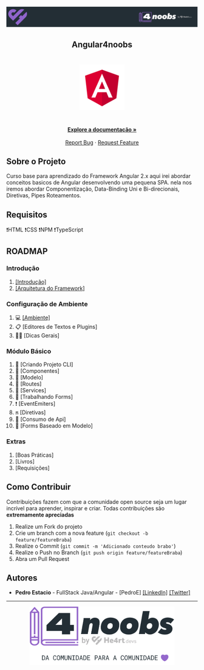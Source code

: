 <!-- Logo 4noobs -->

<p align="center">
  <a href="https://github.com/he4rt/4noobs" target="_blank">
    <img src="https://raw.githubusercontent.com/he4rt/4noobs/master/.github/header_4noobs.svg">
  </a>
</p>

<!-- Title -->

<p align="center">
  <h2 align="center">Angular4noobs</h2>

  <h1 align="center"><img src="assets/angular01.png" alt="Imagem da linguagem" width="120"></h1>
  
  <p align="center">
    <br />
    <a href="#ROADMAP"><strong>Explore a documentação »</strong></a>
    <br />
    <br />
    <a href="link-para-abrir-issue">Report Bug</a>
    ·
    <a href="link-para-abrir-issue">Request Feature</a>
  </p>
</p>
    
 <!-- ABOUT THE PROJECT -->

## Sobre o Projeto
Curso base para aprendizado do Framework Angular 2.x
aqui irei abordar conceitos basicos de Angular desenvolvendo uma pequena SPA.
nela nos iremos abordar Componentização, Data-Binding Uni e Bi-direcionais, Diretivas, Pipes
Roteamentos.

## Requisitos
 
 ❗HTML
 ❗CSS
 ❗NPM
 ❗TypeScript

<!-- ROADMAP OF PROJECT -->

## ROADMAP

### Introdução

1.  <a href="./Basico/introducao.md">[Introdução]</a>
2.  <a href="./Basico/arquitetura.md">[Arquitetura do Framework]</a>

### Configuração de Ambiente

1. 💻 <a href="./Basico/instalacao_cli.md">[Ambiente]</a>
3. 📋 [Editores de Textos e Plugins]
4. 💁‍♂️ [Dicas Gerais]

### Módulo Básico

1. 🥇 [Criando Projeto CLI]
2. 📄 [Componentes]
3. 📄 [Modelo]
4. 🚦 [Routes]
5. 📝 [Services]
6. 🎹 [Trabalhando Forms]
7. ❗ [EventEmiters]
8. 🔛 [Diretivas]
9. 📝 [Consumo de Api]
10. 🔄 [Forms Baseado em Modelo]

### Extras

1. [Boas Práticas]
2. [Livros]
3. [Requisições]
 
<!-- CONTRIBUTING -->

## Como Contribuir

Contribuições fazem com que a comunidade open source seja um lugar incrível para aprender, inspirar e criar. Todas contribuições
são **extremamente apreciadas**

1. Realize um Fork do projeto
2. Crie um branch com a nova feature (`git checkout -b feature/featureBraba`)
3. Realize o Commit (`git commit -m 'Adicionado conteudo brabo'`)
4. Realize o Push no Branch (`git push origin feature/featureBraba`)
5. Abra um Pull Request

## Autores

- **Pedro Estacio** - FullStack Java/Angular - [PedroE]
<a href="https://www.linkedin.com/in/pedro-estacio-7b7b3595/">[LinkedIn]</a>
<a href="@https://twitter.com/netoestacio1">[Twitter]</a>
---

<p align="center">
  <a href="https://github.com/he4rt/4noobs" target="_blank">
    <img src="https://github.com/he4rt/4noobs/blob/master/.github/footer_4noobs.svg" width="380">
  </a>
</p>